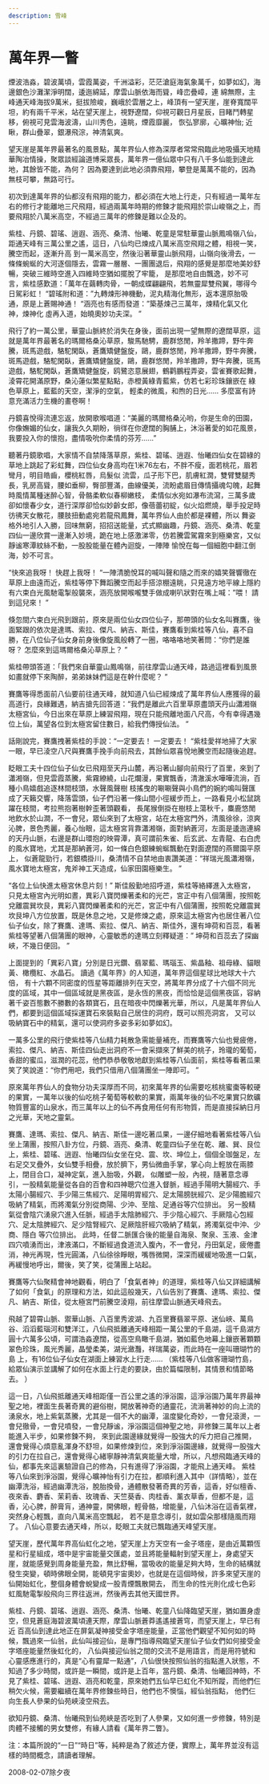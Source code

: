 ```yaml
---
description: 雪峰
---
```


# 萬年界一瞥

煙波浩淼，碧波萬頃，雲霞萬姿，千洲溢彩，茫茫滄庭海氣象萬千，如夢如幻，海邊銀色沙灘潔淨明闊，逶迤綿延，摩雲山脈依海而聳，峰峦疊嶂，連 綿無際，主峰通天峰海拔9萬米，挺拔險峻，巍峨於雲層之上，峰頂有一望天崖，崖脊寬闊平坦，約有兩千平米，站在望天崖上，視野遼闊，仰視可觀日月星辰，目睹鬥轉星移，俯視可見雲海波濤，山川秀色，遠眺，煙霞靡麗， 恢弘寥廓，心曠神怡; 近瞅，群山疊翠，銀瀑飛淙，神清氣爽。

望天崖是萬年界最著名的風景點，萬年界仙人修為深厚者常常飛臨此地吸攝天地精華陶冶情操，聚眾談經論道博采眾長，萬年界一億仙眾中只有八千多仙能到達此地，其餘皆不能，為何？ 因為要達到此地必須靠飛翔，攀登是萬萬不能的，因為無枝可攀，無路可行。

初次到達萬年界的仙都沒有飛翔的能力，都必須在大地上行走，只有經過一萬年左右的修行才能離地三尺飛翔，經過兩萬年時期的修鍊才能飛翔於崇山峻嶺之上，而要飛翔於八萬米高空，不經過三萬年的修鍊是難以企及的。

紫桂、丹鏡、碧瑤、逍遐、涵亮、桑清、怡曦、乾童是常駐華靈山脈鳳鳴嶺八仙，距通天峰有三萬公里之遙，這日，八仙均已煉成八萬米高空飛翔之體，相視一笑，騰空而起，逐漸升高 到一萬米高空，然後沿著華靈山脈飛翔，山嶺向後滑去，一條條蜿蜒的大河逐個隱去，雲霧一層層、一團團退后，飛翔的感覺是那麼地美妙舒暢，突破三維時空進入四維時空猶如擺脫了牢籠， 是那麼地自由飄逸，妙不可言，紫桂感歎道：「萬年在繭轉肉骨，一朝成蝶翩翩飛，若無靈犀雙飛翼，哪得今日駕彩虹！ “碧瑤附和道：”九轉煉形神機動，泥丸精海化無形，返本還原胎吸通，原是上蒼賜神通！ “涵亮也有感而發道：”築基煉己三萬年，煉精化氣又化神，煉神化 虛再入道，始曉奧妙功夫深。 ”

飛行了約一萬公里，華靈山脈終於消失在身後，面前出現一望無際的遼闊草原，這就是萬年界最著名的瑪爾格桑沁草原，駿馬馳騁，鹿群悠閒，羚羊撒蹄，野牛奔騰，斑馬遊戲，駱駝閑臥，蒼鷹矯健盤旋，鷗，鹿群悠閒，羚羊撒蹄，野牛奔騰，斑馬遊戲，駱駝閑臥，蒼鷹矯健盤旋，鷗，鹿群悠閒，羚羊撒蹄，野牛奔騰，斑馬遊戲，駱駝閑臥，蒼鷹矯健盤旋，鸥鷺恣意展翅，鶴鹳鵬程弄姿，雲雀賽歌起舞，淩霄花開滿原野，桑沁蓮似繁星點點，赤橙黃綠青藍紫，仿若七彩珍珠鑲嵌在 綠色草原上，藍藍的天空，潔淨的空氣， 輕柔的微風，和煦的日光...... 多麼富有詩意充滿活力生機的畫卷啊！

丹鏡喜悅得流連忘返，放開歌喉唱道：“美麗的瑪爾格桑沁哟，你是生命的田園，你像嫵媚的仙女，讓我久久期盼，徜徉在你遼闊的胸脯上，沐浴著愛的如花風景，我要投入你的懷抱，盡情吸吮你柔情的芬芳......”

聽著丹鏡歌唱，大家情不自禁降落草原，紫桂、碧瑤、逍遐、怡曦四仙女在碧綠的草地上跳起了彩虹舞，四位仙女身高均在1米76左右，不胖不瘦，面若桃花，眉若彎月，明目皓齒，櫻桃紅唇，烏髮似 流雲，瓜子形下巴，肌膚紅潤，雙臂雙腿秀長，乳房高聳，腰如垂柳，臀部豐滿，曲線優美，流盼處眉目傳情攝魂勾魄，起舞時風情萬種迷醉心智，骨骼柔軟似春柳嫩枝， 柔情似水宛如瀑布流瀉，三萬多歲卻如懷春少女，道行深厚卻恰似妙齡女郎，像蓓蕾初綻，似火焰燃燒，舉手投足時彷彿天女散花，腰肢扭動處宛若龍飛鳳舞，萬年界仙人由於都是裸體，所以 舞姿格外地引人入勝，回味無窮，招招送能量，式式顯幽趣，丹鏡、涵亮、桑清、乾童四仙一邊欣賞一邊漸入妙境，跪在地上感激涕零，仿若騰雲駕霧來到極樂宮，又似靜谧寒潭紋絲不動，一股股能量在體內迴旋，一陣陣 愉悅在每一個細胞中翻江倒海，妙不可言。

“快來追我呀！ 快趕上我呀！ “一陣清脆悅耳的喊叫聲和隨之而來的嬉笑聲響徹在草原上由遠而近，紫桂等停下舞蹈騰空而起手搭涼棚遠眺，只見遠方地平線上隱約有六束白光風馳電掣般襲來，涵亮放開喉嚨雙手做成喇叭狀對在嘴上喊：”喂！ 請到這兒來！ ”

倏忽間六束白光飛到跟前，原來是兩位仙女四位仙子，那帶頭的仙女名叫賽鷹，後面緊跟的依次是達瑪、索拉、傑凡、納吉、斯佳，賽鷹看到紫桂等八仙，喜不自勝，在八位仙子仙女身前身後像旋風般轉了一圈，咯咯咯地笑著問：“你們是誰呀？ 怎麼來到這瑪爾格桑沁草原上？ ”

紫桂帶頭答道：「我們來自華靈山鳳鳴嶺，前往摩雲山通天峰，路過這裡看到風景如畫就停下來陶醉，弟弟妹妹們這是在幹什麼呢？ ”

賽鷹等得悉面前八仙要前往通天峰，就知道八仙已經煉成了萬年界仙人應獲得的最高道行，良緣難遇，納吉搶先回答道：“我們是離此六百里草原盡頭天丹山瀟湘嶺太極宮仙，今日出來在草原上練習飛翔，現在只能飛離地面八尺高，今有幸得遇幾位上仙，萬望各位到太極宮留住數日，給我們傳授仙法。 ”

話剛說完，賽鷹拽著紫桂的手說：“一定要去！ 一定要去！ “紫桂愛祥地掃了大家一眼，早已淩空八尺與賽鷹手挽手向前飛去，其餘仙眾喜悅地騰空而起隨後追趕。

眨眼工夫十四位仙子仙女已飛翔至天丹山麓，再沿著山腳向前飛行了百里，來到了瀟湘嶺，但見雲霞蒸騰，紫霧繚繞，山花爛漫，果實飄香，清澈溪水嘩嘩流淌，百種小鳥嬉戲追逐林間枝頭，水聲風聲樹 枝搖曳的唰唰聲與小鳥們的婉約鳴叫聲匯成了天籟交響，降落雲頭，仙子們沿著一條山間小徑緩步而上，一路看見小松鼠跳躍在枝間，考拉熊抱著樹幹歪著頭觀看， 長尾猴倒掛在樹枝上蕩秋千，麋鹿悠閒地飲水於山澗，不一會兒，眾仙來到了太極宮，站在太極宮門外，清風徐徐，涼爽沁脾，景色秀麗，養心怡眼，這太極宮背靠瀟湘嶺，面對納蒼河，左面是逶迤連綿的天丹山脈，右邊是群山環抱的映霄潭，真可謂前朱雀、后玄武、左青龍、右白虎的風水寶地，尤其是那納蒼河，如一條白色銀練蜿蜒飄動在對面遼闊的燕爾園平原上， 似蒼龍勁行，若銀橋掛川，桑清情不自禁地由衷讚美道：“祥瑞光風瀟湘嶺，風水寶地太極宮，鬼斧神工天造成，仙家田園極樂生。 ”

“各位上仙快進太極宮休息片刻！” 斯佳殷勤地招呼道，紫桂等絡繹進入太極宮，只見太極宮內光明如晝，異彩八寶閃爍著柔和的光芒，宮正中有八個蒲團，按照乾兌離震巽坎艮，異彩八寶閃爍著柔和的光芒，宮正中有八個蒲團，按照乾兌離震巽坎艮坤八方位放置，既是休息之地，又是修煉之處，原來這太極宮內也居住著八位仙子仙女，除了賽鷹、達瑪、索拉、傑凡、納吉、斯佳外，還有坤荷和百蕊，看著紫桂等望著八個蒲團的眼神，心靈敏悉的達瑪立刻釋疑道：” 坤荷和百蕊去了探幽峽，不幾日便回。 ”

上面提到的「異彩八寶」分別是日光鑽、翡翠藍、瑪瑙玉、紫晶釉、祖母綠、貓眼黃、橄欖紅、水晶石。 讀過《萬年界》的人知道，萬年界這個星球比地球大十六倍， 有十六顆不同密度的恆星等距離排列在天空，將萬年界分成了十六個不同光度的區域，其中一個區域就是黑夜區，是永恆的黑夜，而恰恰是這個黑夜區，容納著千姿百態數不勝數的各類寶石，且在暗夜中閃爍著光華，所以，凡是萬年界仙人們，都要到這個區域採運寶石來裝點自己居住的洞府，既可以照亮洞宮， 又可以吸納寶石中的精氣，還可以使洞府多姿多彩如夢如幻。

一萬多公里的飛行使紫桂等八仙精力耗散急需能量補充，而賽鷹等六仙也覺疲倦，索拉、傑凡、納吉、斯佳四仙走出洞府不一會采擷來了鮮美的桃子，玲瓏的葡萄，香甜的蜜瓜，滋潤的花蕊，他們恭恭敬敬地獻到紫桂等八仙面前，紫桂等看著瓜果笑了笑說道：“你們用吧，我們只借用八個蒲團坐一陣即可。 ”

原來萬年界仙人的食物分功夫深厚而不同，初來萬年界的仙需要吃核桃蜜棗等較硬的果實，一萬年以後的仙吃桃子葡萄等較軟的果實，兩萬年後的仙不吃果實只飲礦物質豐富的山泉水，而三萬年以上的仙不再食用任何有形物質，而是直接採納日月之光華，天地之靈氣。

賽鷹、達瑪、索拉、傑凡、納吉、斯佳一邊吃著瓜果，一邊仔細地看著紫桂等八仙坐上蒲團，按照八卦方位，丹鏡、涵亮、桑清、乾童四仙子坐在乾、離、巽、艮位上，紫桂、碧瑤、逍遐、怡曦四仙女坐在兌、震、坎、坤位上，個個全珈盤足，左右足交叉疊外，女仙雙手相疊，放於臍下，男仙微曲手掌，掌心向上輕放在兩膝 上，閉目合口，凝神定氣，進入胎吸，外觀， 似雕塑一般，內視，隨著意念導引，一股精氣能量從各自的百會和四神聰穴位進入督脈，經過手陽明大腸經穴、手太陽小腸經穴、手少陽三焦經穴、足陽明胃經穴、足太陽膀胱經穴、足少陽膽經穴吸納了精氣，而將濁氣分別從商陽、少沖、至陰、足通谷等穴位排出。 另一股精氣從會陰穴湧泉穴進入任脈，經過手太陰肺經穴、手少陰心經穴、手厥陰心包經穴、足太陰脾經穴、足少陰腎經穴、足厥陰肝經穴吸納了精氣，將濁氣從中沖、少商、隱白 等穴位排出。 此時，任督二脈匯合後的能量自海泉、聚泉、玉液、金津四穴噴湧而出，津液滿口，不斷經過食道流入腹內，不一會兒，丹田氣足，疲倦盡消，神光再現，性光圓滿，八仙徐徐睜眼，嘴唇微開，深深而緩緩地吸進一口氣，再緩慢地呼出，爾後，笑了笑，從蒲團上站起。

賽鷹等六仙聚精會神地觀看，明白了「食氣者神」的道理，紫桂等八仙又詳細講解了如何「食氣」的原理和方法，如此這般幾天，八仙告別了賽鷹、達瑪、索拉、傑凡、納吉、斯佳，從太極宮門前騰空淩翔，前往摩雲山脈通天峰飛去。

飛越了碧霄山脈、禦華山脈、八百里秀波湖、九百里賽翡翠平原、迷仙峽、萬鳥谷、滔滔藍瑙河和雙洋江，八仙飛抵離通天峰相距一萬公里的千島湖，這千島湖方圓十六萬多公頃，可謂浩淼遼闊，從高空鳥瞰千島湖，猶如藍色地幕上鑲嵌著顆顆翠色珍珠，風光秀麗，晶瑩柔美，湖光瀲灩，祥瑞萬姿，而此時在一座叫珊瑚竹的島 上，有16位仙子仙女在湖面上練習水上行走...... （紫桂等八仙做客珊瑚竹島，給眾仙演示並講解了如何在水面上行走的要訣，由於篇幅限制，其情景和情節略去。 ）

這一日，八仙飛抵離通天峰相距僅一百公里之遙的淨浴園，這淨浴園乃萬年界最神聖之地，裡面生長著奇異的避俗樹，開放著神奇的通靈花，流淌著神妙的向上流的湧泉水，地上紫氣蒸騰，尤其是一個不大的幽潭，溫度變化奇妙，一會兒滾燙，一會兒徹骨，一會兒噴發，一會兒靜谧，淨浴園這個神聖之地，非修鍊三萬年以上者能進入半步，如果修鍊不夠， 來到此園邊緣就覺得一股強大的斥力把自己推開，還會覺得心煩意亂渾身不舒坦，如果修煉到位，來到淨浴園邊緣，就覺得一股強大的引力在拉自己，還會覺得心緒寧靜神清氣爽能量大增，所以，凡想飛臨通天峰的仙，都事先來這裏驗證自己的修為，只有進得了淨浴園，才能飛上通天峰。 紫桂等八仙來到淨浴園，覺得心曠神怡有引力在拉，都順利進入其中（詳情略），並在幽潭洗浴，經過幽潭洗浴，脫胎換骨，通體散發著奇異的芳香，這香，好似檀香、夜來香、麝香、茉莉香、玫瑰香、天竺葵香、肉桂香、薰衣草香，但都不是，這香，沁心脾，醉膏肓，通神靈，開佛眼，輕骨骼，增能量，八仙沐浴在這香氣裡，突然身心輕飄，直向八萬米高空飄起， 若不是意念導引，就如雲朵那樣隨風而翔了。 八仙心意要去通天峰，所以，眨眼工夫就已飄臨通天峰望天崖。

望天崖，歷代萬年界高仙虹化之地，望天崖上方天空有一金子塔座，是由近萬顆恆星和行星組成，塔中是宇宙能量交匯處，並且將能量輻射到望天崖上，身處望天崖，就能感覺到周身能量充盈，無比舒暢，當吸收的能量足夠大時，生命的結構就發生突變，頓時佛眼全開，能頓見宇宙奧妙，也就是在這個時候，許多來望天崖的仙開始虹化，整個身體會蛻變成一股青煙飄散開去， 而生命的性光則化成七色彩虹風馳電掣般飛向三界往返洲，然後再去其他天國世界。

紫桂、丹鏡、碧瑤、逍遐、涵亮、桑清、怡曦、乾童八仙降臨望天崖，猶如置身虛空，但見蒼庭海碧波萬頃連天際，摩雲山脈蒼莽遙遙接蒼穹，而望天崖上，早已有近 百高仙到達此地正在屏氣凝神接受金字塔座能量，正當他們觀望不知何如的時候，飄過來一仙翁，此仙叫接迎仙，是專門指導飛臨望天崖仙子仙女們如何接受金字塔座能量然後虹化的， 八仙與接迎仙翁之間的交流不是用語言，而是用符號和心靈感應進行的，真是“心有靈犀一點通”，八仙很快按照仙翁的指點進入狀態，不知過了多少時間，或許是一瞬間，或許是上百年，當丹鏡、桑清、怡曦回神時，不見了紫桂、碧瑤、逍遐、涵亮和乾童，原來她們五仙早已虹化不知所蹤，而他們仨稍欠火候，需要繼續在萬年界修鍊些時日，他們也不懊惱，經仙翁指點， 他們仨向生長人參果的仙苑峽淩空飛去。

欲知丹鏡、桑清、怡曦飛到仙苑峽是否吃到了人參果，又如何進一步修鍊，特別是肉體不接觸的男女雙修，有緣人請看《萬年界二瞥》。

注：本篇所說的“一日”“時日”等，純粹是為了敘述方便，實際上，萬年界並沒有這樣的時間概念，請讀者理解。

2008-02-07除夕夜

&#x20;
